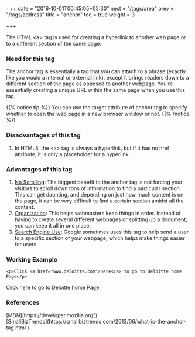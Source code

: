 +++
date = "2016-10-01T00:45:05+05:30"
next = "/tags/area"
prev = "/tags/address"
title = "anchor"
toc = true
weight = 3

+++

The HTML <span class='tag-span'>&lt;a&gt;</span> tag is used for creating a hyperlink to another web page or to a different section of the same page.

<h3>Need for this tag</h3>
The anchor tag is essentially a tag that you can attach to a phrase (exactly like you would a internal or external link), except it brings readers down to a different section of the page as opposed to another webpage. You’re essentially creating a unique URL within the same page when you use this tag.

{{% notice tip %}}
  You can use the target attribute of anchor tag to specify whether to open the web page in a new browser window or not.
{{% /notice %}}

<h3>Disadvantages of this tag</h3>
  <ol>
    <li> In HTML5, the <span class='tag-span'>&lt;a&gt;</span> tag is always a hyperlink, but if it has no href attribute, it is only a placeholder for a hyperlink.</li>
  </ol>

<h3>Advantages of this tag</h3>
<ol>
  <li><u>No Scrolling</u>: The biggest benefit to the anchor tag is not forcing your visitors to scroll down tons of information to find a particular section. This can get daunting, and depending on just how much content is on the page, it can be very difficult to find a certain section amidst all the content.</li>

  <li><u>Organization</u>: This helps webmasters keep things in order. Instead of having to create several different webpages or splitting up a document, you can keep it all in one place.</li>

  <li><u>Search Engine Use</u>: Google sometimes uses this tag to help send a user to a specific section of your webpage, which helps make things easier for users.</li>
</ol>

<h3>Working Example</h3>

    <p>Click <a href="www.deloitte.com">here</a> to go to Deloitte home Page</p>

<p>Click <a href="www.deloitte.com">here</a> to go to Deloitte home Page</p>

<h3>References</h3>
[MDN](https://developer.mozilla.org") <br>
[SmallBizTrends](https://smallbiztrends.com/2013/06/what-is-the-anchor-tag.html )
